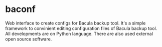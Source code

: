 baconf
======

Web interface to create configs for Bacula backup tool. It's a simple framework to convinient editing configuration files of Bacula backup tool. 
All developments are on Python language. There are also used external open source software.
